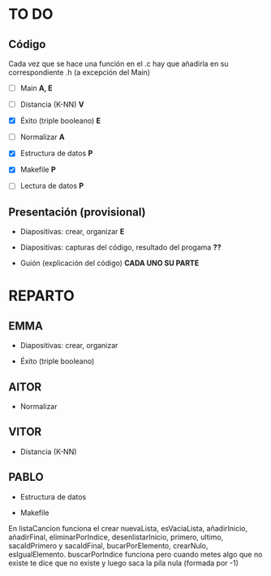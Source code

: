 # TO DO

## Código

Cada vez que se hace una función en el .c hay que añadirla en su correspondiente .h (a excepción del Main)

- [ ] Main **A, E**

- [ ] Distancia (K-NN) **V**

- [X] Éxito (triple booleano) **E**

- [ ] Normalizar **A**

- [X] Estructura de datos **P**

- [x] Makefile **P**

- [ ] Lectura de datos **P**


## Presentación (provisional)

- Diapositivas: crear, organizar **E**

- Diapositivas: capturas del código, resultado del progama **??**

- Guión (explicación del código) **CADA UNO SU PARTE**


# REPARTO

## EMMA

- Diapositivas: crear, organizar

- Éxito (triple booleano)

## AITOR

- Normalizar

## VITOR

- Distancia (K-NN)

## PABLO

- Estructura de datos

- Makefile

En listaCancion funciona el crear nuevaLista, esVaciaLista, añadirInicio, añadirFinal, eliminarPorIndice, desenlistarInicio, primero, ultimo, sacaIdPrimero y sacaIdFinal, bucarPorElemento, crearNulo, esIgualElemento. buscarPorIndice funciona pero cuando metes algo que no existe te dice que no existe y luego saca la pila nula (formada por -1)